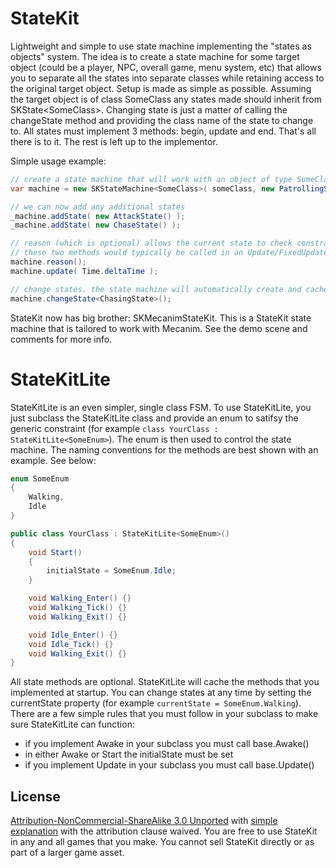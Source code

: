 StateKit
====

Lightweight and simple to use state machine implementing the "states as objects" system. The idea is to create a state machine for some target object (could be a player, NPC, overall game, menu system, etc) that allows you to separate all the states into separate classes while retaining access to the original target object. Setup is made as simple as
possible. Assuming the target object is of class SomeClass any states made should inherit from SKState&lt;SomeClass>. Changing state is just a matter of calling the changeState method and providing the class name of the state to change to. All states must implement 3 methods: begin, update and end. That's all there is to it. The rest is left up to the implementor.

Simple usage example:

``` csharp
// create a state machine that will work with an object of type SomeClass as the focus with an initial state of PatrollingState
var machine = new SKStateMachine<SomeClass>( someClass, new PatrollingState() );

// we can now add any additional states
_machine.addState( new AttackState() );
_machine.addState( new ChaseState() );

// reason (which is optional) allows the current state to check constraints and change state if desired then updates the state machine
// these two methods would typically be called in an Update/FixedUpdate of an object
machine.reason();
machine.update( Time.deltaTime );

// change states. the state machine will automatically create and cache an instance of the class (in this case ChasingState)
machine.changeState<ChasingState>();
```


StateKit now has big brother: SKMecanimStateKit. This is a StateKit state machine that is tailored to work with Mecanim. See the demo scene and comments for more info.



StateKitLite
====

StateKitLite is an even simpler, single class FSM. To use StateKitLite, you just subclass the StateKitLite class and provide an enum to satifsy the generic constraint (for example `class YourClass : StateKitLite<SomeEnum>`). The enum is then used to control the state machine. The naming conventions for the methods are best shown with an example. See below:

``` csharp
enum SomeEnum
{
	Walking,
	Idle
}

public class YourClass : StateKitLite<SomeEnum>()
{
	void Start()
	{
		initialState = SomeEnum.Idle;
	}

	void Walking_Enter() {}
	void Walking_Tick() {}
	void Walking_Exit() {}

	void Idle_Enter() {}
	void Idle_Tick() {}
	void Walking_Exit() {}
}
```


All state methods are optional. StateKitLite will cache the methods that you implemented at startup. You can change states at any time by setting the currentState property (for example `currentState = SomeEnum.Walking`). There are a few simple rules that you must follow in your subclass to make sure StateKitLite can function:

- if you implement Awake in your subclass you must call base.Awake()
- in either Awake or Start the initialState must be set
- if you implement Update in your subclass you must call base.Update()



License
-----

[Attribution-NonCommercial-ShareAlike 3.0 Unported](http://creativecommons.org/licenses/by-nc-sa/3.0/legalcode) with [simple explanation](http://creativecommons.org/licenses/by-nc-sa/3.0/deed.en_US) with the attribution clause waived. You are free to use StateKit in any and all games that you make. You cannot sell StateKit directly or as part of a larger game asset.
